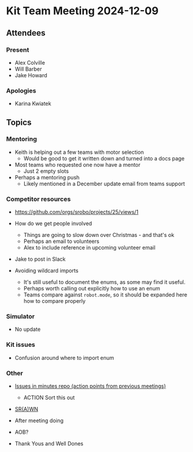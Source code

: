 # Kit Team Meeting 2024-12-09

## Attendees

### Present

- Alex Colville
- Will Barber
- Jake Howard

### Apologies

- Karina Kwiatek

## Topics

### Mentoring

- Keith is helping out a few teams with motor selection
    - Would be good to get it written down and turned into a docs page
- Most teams who requested one now have a mentor
    - Just 2 empty slots
- Perhaps a mentoring push
    - Likely mentioned in a December update email from teams support

### Competitor resources

- https://github.com/orgs/srobo/projects/25/views/1
- How do we get people involved
    - Things are going to slow down over Christmas - and that's ok
    - Perhaps an email to volunteers
    - Alex to include reference in upcoming volunteer email
- Jake to post in Slack

- Avoiding wildcard imports
    - It's still useful to document the enums, as some may find it useful.
    - Perhaps worth calling out explicitly how to use an enum
    - Teams compare against `robot.mode`, so it should be expanded here how to compare properly

### Simulator

- No update

### Kit issues

- Confusion around where to import enum


### Other

- [Issues in minutes repo (action points from previous meetings)](https://github.com/srobo/kit-team-minutes/issues)
    - ACTION Sort this out
- [SR(A)WN](https://github.com/srobo/srawn/issues)
- After meeting doing
- AOB?
    
- Thank Yous and Well Dones

